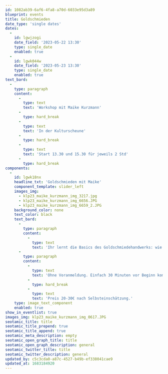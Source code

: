 ```yaml
---
id: 1082ab39-6af6-4fa8-a70d-6033e95d3a89
blueprint: events
title: Goldschmieden
date_type: 'single dates'
dates:
  -
    id: lgwjzogi
    date_field: '2023-05-22 13:30'
    type: single_date
    enabled: true
  -
    id: lgwk044w
    date_field: '2023-05-23 13:30'
    type: single_date
    enabled: true
text_bard:
  -
    type: paragraph
    content:
      -
        type: text
        text: 'Workshop mit Maike Kurzmann'
      -
        type: hard_break
      -
        type: text
        text: 'In der Kulturscheune'
      -
        type: hard_break
      -
        type: text
        text: 'Start 13.30 und 15.30 für jeweils 2 Std'
      -
        type: hard_break
components:
  -
    id: lgwk18nx
    headline_txt: 'Goldschmieden mit Maike'
    component_template: slider_left
    images_img:
      - klp23_maike_kurzmann_img_3217.jpg
      - klp23_maike_kurzmann_img_6656.JPG
      - klp23_maike_kurzmann_img_6659_2.JPG
    background_color: none
    text_color: black
    text_bard:
      -
        type: paragraph
        content:
          -
            type: text
            text: 'Ihr lernt die Basics des Goldschmiedehandwerks: wie ihr Ohrringe, Ringe oder Kettenanhänger herstellen könnt & das ganz nach euren eigenen Ideen! Max. 8 Teilnehmende. '
      -
        type: paragraph
        content:
          -
            type: text
            text: 'Ohne Voranmeldung. Einfach 30 Minuten vor Beginn kommen.'
          -
            type: hard_break
          -
            type: text
            text: 'Preis 20-30€ nach Selbsteinschätzung.'
    type: image_text_component
    enabled: true
show_in_eventlist: true
images_img: klp23_maike_kurzmann_img_0617.JPG
seotamic_title: title
seotamic_title_prepend: true
seotamic_title_append: true
seotamic_meta_description: empty
seotamic_open_graph_title: title
seotamic_open_graph_description: general
seotamic_twitter_title: title
seotamic_twitter_description: general
updated_by: c5c3cda0-a87c-4527-b49b-ef338041cae9
updated_at: 1683184920
---
```

